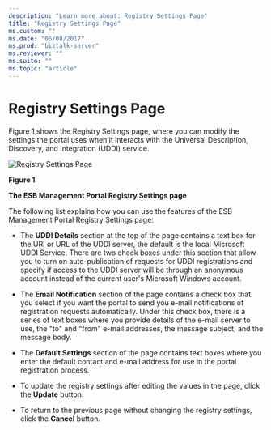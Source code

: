 ```yaml
---
description: "Learn more about: Registry Settings Page"
title: "Registry Settings Page"
ms.custom: ""
ms.date: "06/08/2017"
ms.prod: "biztalk-server"
ms.reviewer: ""
ms.suite: ""
ms.topic: "article"
---
```

# Registry Settings Page
Figure 1 shows the Registry Settings page, where you can modify the settings the portal uses when it interacts with the Universal Description, Discovery, and Integration (UDDI) service.  
  
 ![Registry Settings Page](../esb-toolkit/media/ch8-registrysettingspage.gif "Ch8-RegistrySettingsPage")  
  
 **Figure 1**  
  
 **The ESB Management Portal Registry Settings page**  
  
 The following list explains how you can use the features of the ESB Management Portal Registry Settings page:  
  
-   The **UDDI Details** section at the top of the page contains a text box for the URI or URL of the UDDI server, the default is the local Microsoft UDDI Service. There are two check boxes under this section that allow you to turn on auto-publication of requests for UDDI registrations and specify if access to the UDDI server will be through an anonymous account instead of the current user's Microsoft Windows account.  
  
-   The **Email Notification** section of the page contains a check box that you select if you want the portal to send you e-mail notifications of registration requests automatically. Under this check box, there is a series of text boxes where you provide details of the e-mail server to use, the "to" and "from" e-mail addresses, the message subject, and the message body.  
  
-   The **Default Settings** section of the page contains text boxes where you enter the default contact and e-mail address for use in the portal registration process.  
  
-   To update the registry settings after editing the values in the page, click the **Update** button.  
  
-   To return to the previous page without changing the registry settings, click the **Cancel** button.
